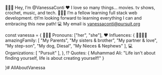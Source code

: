 🙋🏻‍♀️ Hey, I’m @VanessaConti
❤️ I love so many things... movies. tv shows, crochet, music, and tech.
👩🏻‍💻 I’m a fellow learning full stack web development.
🤓I’m looking forward to learning everything I can and embracing this new path!
💻 My email is vanessaconti@pursuit.org




const vanessa = {
    👩🏻‍🦱 Pronouns: ["her", "she"],
    ❤️ Influences: {
       👨‍👩‍👧‍👦 amazingFamily: [
            "My Parents", 
            "My sisters & brother",
            "My partner & love",
            "My step-son",
            "My dog, Diesal", 
            "My Nieces & Nephews"
        ], 
        💻 Organizations: [
            "Pursuit"
        ],
    },
    ⁉️ Quotes: {
        Muhammad Ali: "Life isn't about finding yourself, life is about creating yourself!"
    }

}# AllAboutVanessa

